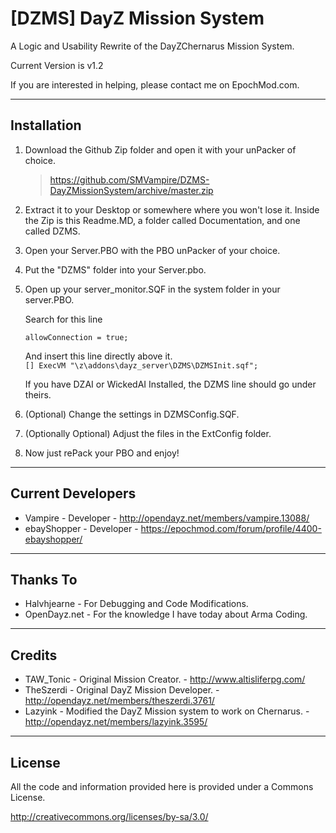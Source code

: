 **[DZMS] DayZ Mission System**
================

A Logic and Usability Rewrite of the DayZChernarus Mission System.

Current Version is v1.2

If you are interested in helping, please contact me on EpochMod.com.

--------------------------
Installation
--------------------------
1.	Download the Github Zip folder and open it with your unPacker of choice.

	> https://github.com/SMVampire/DZMS-DayZMissionSystem/archive/master.zip

2.	Extract it to your Desktop or somewhere where you won't lose it.
	Inside the Zip is this Readme.MD, a folder called Documentation, and one called DZMS.

3.	Open your Server.PBO with the PBO unPacker of your choice.

4.	Put the "DZMS" folder into your Server.pbo.

5.	Open up your server_monitor.SQF in the system folder in your server.PBO.

	Search for this line

	```allowConnection = true;```

	And insert this line directly above it.<br />
	```[] ExecVM "\z\addons\dayz_server\DZMS\DZMSInit.sqf";```

	If you have DZAI or WickedAI Installed, the DZMS line should go under theirs.

6.	(Optional) Change the settings in DZMSConfig.SQF.

7.	(Optionally Optional) Adjust the files in the ExtConfig folder.

8.	Now just rePack your PBO and enjoy!

--------------------------
Current Developers
--------------------------
* Vampire - Developer - http://opendayz.net/members/vampire.13088/
* ebayShopper - Developer - https://epochmod.com/forum/profile/4400-ebayshopper/

--------------------------
Thanks To
--------------------------
* Halvhjearne - For Debugging and Code Modifications.
* OpenDayz.net - For the knowledge I have today about Arma Coding.

--------------------------
Credits
--------------------------
* TAW_Tonic - Original Mission Creator. - http://www.altisliferpg.com/
* TheSzerdi - Original DayZ Mission Developer. - http://opendayz.net/members/theszerdi.3761/
* Lazyink - Modified the DayZ Mission system to work on Chernarus. - http://opendayz.net/members/lazyink.3595/

--------------------------
License
--------------------------
All the code and information provided here is provided under a Commons License.

http://creativecommons.org/licenses/by-sa/3.0/
